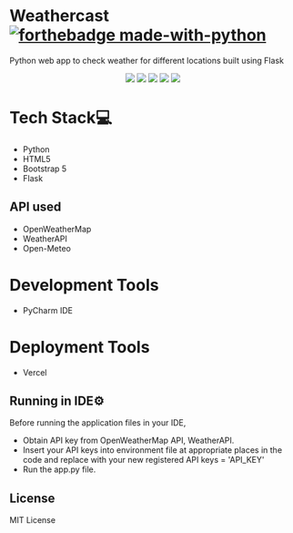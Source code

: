 # Weathercast [![forthebadge made-with-python](http://ForTheBadge.com/images/badges/made-with-python.svg)](https://www.python.org/)
Python web app to check weather for different locations built using Flask
<p align="center">
 <img src="https://api.visitorbadge.io/api/visitors?path=https%3A%2F%2Fgithub.com%2Freshmaharidhas%2FWeathercast&label=Visitors&labelColor=%2300ff00&countColor=%23000000&style=plastic&labelStyle=none"/>
 <img src="https://img.shields.io/github/languages/top/reshmaharidhas/Weathercast?labelColor=%23000"/>
 <img src="https://img.shields.io/github/repo-size/reshmaharidhas/Weathercast?labelColor=%23000"/>
 <img src="https://img.shields.io/github/created-at/reshmaharidhas/Weathercast?labelColor=%23000"/>
 <img src="https://img.shields.io/github/license/reshmaharidhas/Weathercast?labelColor=%23000"/>
</p>

# Tech Stack💻
- Python
- HTML5
- Bootstrap 5
- Flask

## API used
- OpenWeatherMap
- WeatherAPI
- Open-Meteo
 
# Development Tools
- PyCharm IDE

# Deployment Tools
- Vercel

## Running in IDE⚙️
Before running the application files in your IDE,
- Obtain API key from OpenWeatherMap API, WeatherAPI.
- Insert your API keys into environment file at appropriate places in the code and replace with your new registered API keys = 'API_KEY'
- Run the app.py file.

## License
MIT License
